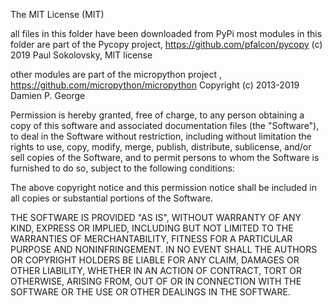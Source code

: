 The MIT License (MIT)

all files in this folder have been downloaded from PyPi
most modules in this folder are part of the Pycopy project, https://github.com/pfalcon/pycopy
(c) 2019 Paul Sokolovsky, MIT license

other modules are part of the micropython project , https://github.com/micropython/micropython
Copyright (c) 2013-2019 Damien P. George

Permission is hereby granted, free of charge, to any person obtaining a copy
of this software and associated documentation files (the "Software"), to deal
in the Software without restriction, including without limitation the rights
to use, copy, modify, merge, publish, distribute, sublicense, and/or sell
copies of the Software, and to permit persons to whom the Software is
furnished to do so, subject to the following conditions:

The above copyright notice and this permission notice shall be included in
all copies or substantial portions of the Software.

THE SOFTWARE IS PROVIDED "AS IS", WITHOUT WARRANTY OF ANY KIND, EXPRESS OR
IMPLIED, INCLUDING BUT NOT LIMITED TO THE WARRANTIES OF MERCHANTABILITY,
FITNESS FOR A PARTICULAR PURPOSE AND NONINFRINGEMENT. IN NO EVENT SHALL THE
AUTHORS OR COPYRIGHT HOLDERS BE LIABLE FOR ANY CLAIM, DAMAGES OR OTHER
LIABILITY, WHETHER IN AN ACTION OF CONTRACT, TORT OR OTHERWISE, ARISING FROM,
OUT OF OR IN CONNECTION WITH THE SOFTWARE OR THE USE OR OTHER DEALINGS IN
THE SOFTWARE.
